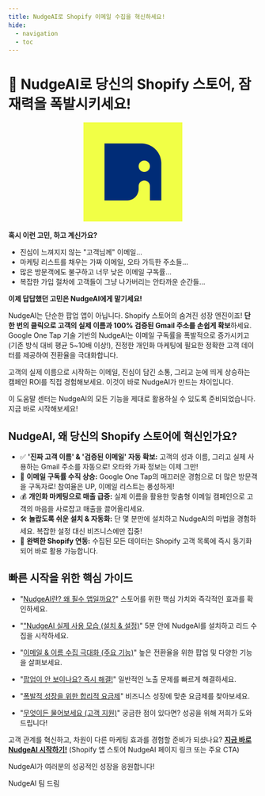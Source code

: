 ```yaml
---
title: NudgeAI로 Shopify 이메일 수집을 혁신하세요!
hide:
  - navigation
  - toc
---
```


# 👋 NudgeAI로 당신의 Shopify 스토어, 잠재력을 폭발시키세요!

<p align="center">
  <img src="../assets/images/logo.png" width="200" alt="NudgeAI 로고"/>
</p>

**혹시 이런 고민, 하고 계신가요?**

*   진심이 느껴지지 않는 "고객님께" 이메일...
*   마케팅 리스트를 채우는 가짜 이메일, 오타 가득한 주소들...
*   많은 방문객에도 불구하고 너무 낮은 이메일 구독률...
*   복잡한 가입 절차에 고객들이 그냥 나가버리는 안타까운 순간들...

**이제 답답했던 고민은 NudgeAI에게 맡기세요!**

NudgeAI는 단순한 팝업 앱이 아닙니다. Shopify 스토어의 숨겨진 성장 엔진이죠! **단 한 번의 클릭으로 고객의 실제 이름과 100% 검증된 Gmail 주소를 손쉽게 확보**하세요. Google One Tap 기술 기반의 NudgeAI는 이메일 구독률을 폭발적으로 증가시키고 (기존 방식 대비 평균 5~10배 이상!), 진정한 개인화 마케팅에 필요한 정확한 고객 데이터를 제공하여 전환율을 극대화합니다.

고객의 실제 이름으로 시작하는 이메일, 진심이 담긴 소통, 그리고 눈에 띄게 상승하는 캠페인 ROI를 직접 경험해보세요. 이것이 바로 NudgeAI가 만드는 차이입니다.

이 도움말 센터는 NudgeAI의 모든 기능을 제대로 활용하실 수 있도록 준비되었습니다. 지금 바로 시작해보세요!

## NudgeAI, 왜 당신의 Shopify 스토어에 혁신인가요?

*   ✅ **'진짜 고객 이름' & '검증된 이메일' 자동 확보:** 고객의 성과 이름, 그리고 실제 사용하는 Gmail 주소를 자동으로! 오타와 가짜 정보는 이제 그만!
*   🚀 **이메일 구독률 수직 상승:** Google One Tap의 매끄러운 경험으로 더 많은 방문객을 구독자로! 참여율은 UP, 이메일 리스트는 풍성하게!
*   💰 **개인화 마케팅으로 매출 급증:** 실제 이름을 활용한 맞춤형 이메일 캠페인으로 고객의 마음을 사로잡고 매출을 끌어올리세요.
*   🛠️ **놀랍도록 쉬운 설치 & 자동화:** 단 몇 분만에 설치하고 NudgeAI의 마법을 경험하세요. 복잡한 설정 대신 비즈니스에만 집중!
*   🔗 **완벽한 Shopify 연동:** 수집된 모든 데이터는 Shopify 고객 목록에 즉시 동기화되어 바로 활용 가능합니다.

## 빠른 시작을 위한 핵심 가이드



*   "[NudgeAI란? 왜 필수 앱일까요?](../about-nudgeai/what-is-nudgeai.md)" 스토어를 위한 핵심 가치와 즉각적인 효과를 확인하세요.

*   "["NudgeAI 실제 사용 모습 (설치 & 설정)](../setup-guide/installation.md)" 5분 안에 NudgeAI를 설치하고 리드 수집을 시작하세요.

*   "[이메일 & 이름 수집 극대화 (주요 기능)](../features/ai-plus-popup-purpose-features.md)" 높은 전환율을 위한 팝업 및 다양한 기능을 살펴보세요.

*   "[팝업이 안 보이나요? 즉시 해결!](../support/troubleshooting-popup-display.md)" 일반적인 노출 문제를 빠르게 해결하세요.

*   "[폭발적 성장을 위한 합리적 요금제](../pricing/plans-pricing.md)" 비즈니스 성장에 맞춘 요금제를 찾아보세요.

*   "[무엇이든 물어보세요 (고객 지원)](../support/contacting-support.md)" 궁금한 점이 있다면? 성공을 위해 저희가 도와드립니다!



고객 관계를 혁신하고, 차원이 다른 마케팅 효과를 경험할 준비가 되셨나요?
**[지금 바로 NudgeAI 시작하기!](https://apps.shopify.com/nudgeai-email?utm_source=nudgeaihelp_ko)** (Shopify 앱 스토어 NudgeAI 페이지 링크 또는 주요 CTA)

NudgeAI가 여러분의 성공적인 성장을 응원합니다!

NudgeAI 팀 드림

